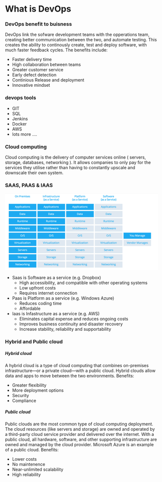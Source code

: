 # What is DevOps

### DevOps benefit to buisness
DevOps link the sofware development teams with the opperations team, creating better communication between the two, and automate testing. This creates the ability to continously create, test and deploy software, with much faster feedback cycles. 
The benefits include:
- Faster delivery time
- High collaboration between teams
- Greater customer service
- Early defect detection
- Continious Release and deployment
- Innovative mindset

### devops tools
- GIT
- SQL
- Jenkins
- Docker
- AWS
- lots more ....

### Cloud computing 
Cloud computing is the delivery of computer services online ( servers, storage, databases, networking ).
It allows companies to only pay for the services they utilise rather than having to constantly upscale and downscale their own system.

### SAAS, PAAS & IAAS
![](/Management-Iaas-Saas-Paas-Cloud.jpg)
- Saas is Software as a service (e.g. Dropbox)
  - High accessibility, and compatible with other operating systems
  - Low upfront costs 
  - Requires internet connection
- Paas is Platform as a service (e.g. Windows Azure)
  - Reduces coding time
  - Affordable
- Iaas is Infastructure as a service (e.g. AWS)
  - Eliminates capital expense and reduces ongoing costs
  - Improves business continuity and disaster recovery
  - Increase stability, reliability and supportability

### Hybrid and Public cloud
##### Hybrid cloud
A hybrid cloud is a type of cloud computing that combines on-premises infrastructure—or a private cloud—with a public cloud. Hybrid clouds allow data and apps to move between the two environments.
Benefits:
- Greater flexibility
- More deployment options
- Security
- Compliance

##### Public cloud
Public clouds are the most common type of cloud computing deployment. The cloud resources (like servers and storage) are owned and operated by a third-party cloud service provider and delivered over the internet. With a public cloud, all hardware, software, and other supporting infrastructure are owned and managed by the cloud provider. Microsoft Azure is an example of a public cloud.
Benefits:
- Lower costs
- No maintenence
- Near-unlimited scalability
- High reliability
